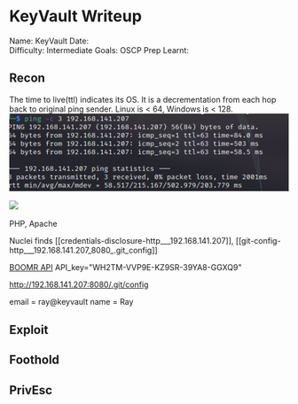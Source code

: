# KeyVault Writeup
Name: KeyVault
Date:  
Difficulty:  Intermediate
Goals:  OSCP Prep
Learnt: 

## Recon

The time to live(ttl) indicates its OS. It is a decrementation from each hop back to original ping sender. Linux is < 64, Windows is < 128.
![ping](Screenshots/ping.png)

![](nmap-sc-sv.png)

PHP, Apache

Nuclei finds [[credentials-disclosure-http___192.168.141.207]], [[git-config-http___192.168.141.207_8080_.git_config]]

[BOOMR API](http://bluesmoon.github.io/boomerang/doc/api/BOOMR.html)
API_key="WH2TM-VVP9E-KZ9SR-39YA8-GGXQ9"

http://192.168.141.207:8080/.git/config

email = ray@keyvault
name = Ray

## Exploit

## Foothold

## PrivEsc

      
